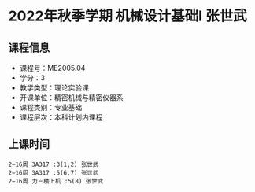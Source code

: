 # 2022年秋季学期 机械设计基础I 张世武






## 课程信息

- 课程号：ME2005.04
- 学分：3
- 教学类型：理论实验课
- 开课单位：精密机械与精密仪器系
- 课程类别：专业基础
- 课程层次：本科计划内课程

## 上课时间

```
2~16周 3A317 :3(1,2) 张世武
2~16周 3A317 :5(6,7) 张世武
2~16周 力三楼上机 :5(8) 张世武
```

